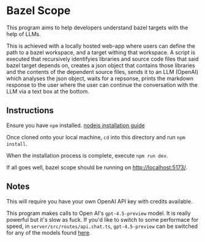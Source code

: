# Bazel Scope

This program aims to help developers understand bazel targets with the help of LLMs. 

This is achieved with a locally hosted web-app where users can define the path to a bazel workspace, and a target withing that workspace.
A script is executed that recursively identifyies libraries and source code files that said bazel target depends on,
creates a json object that contains those libraries and the contents of the dependent source files, sends it to an LLM (OpenAI) which analyses the json object,
waits for a repsonse, prints the markdown response to the user where the user can continue the conversation with the LLM via a text box at the bottom.

## Instructions

Ensure you have `npm` installed. [nodejs installation guide](https://nodejs.org/en/download/)

Once cloned onto your local machine, `cd` into this directory and run `npm install`.

When the installation process is complete, execute `npm run dev`.

If all goes well, bazel scope should be running on [http://localhost:5173/](http://localhost:5173/).

## Notes

This will require you have your own OpenAI API key with credits available. 

This program makes calls to Open AI's `gpt-4.5-preview` model. It is really powerful but it's slow as fuck. If you'd like to switch to some performace for speed, in `server/src/routes/api.chat.ts`, `gpt-4.5-preview` can be switched for any of the models found [here](https://platform.openai.com/docs/models#gpt-4o).
